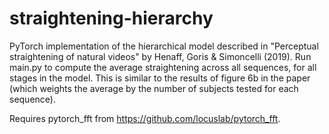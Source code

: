 # straightening-hierarchy

PyTorch implementation of the hierarchical model described in "Perceptual straightening of natural videos" by Henaff, Goris & Simoncelli (2019). Run main.py to compute the average straightening across all sequences, for all stages in the model. This is similar to the results of figure 6b in the paper (which weights the average by the number of subjects tested for each sequence).  

Requires pytorch_fft from https://github.com/locuslab/pytorch_fft.
